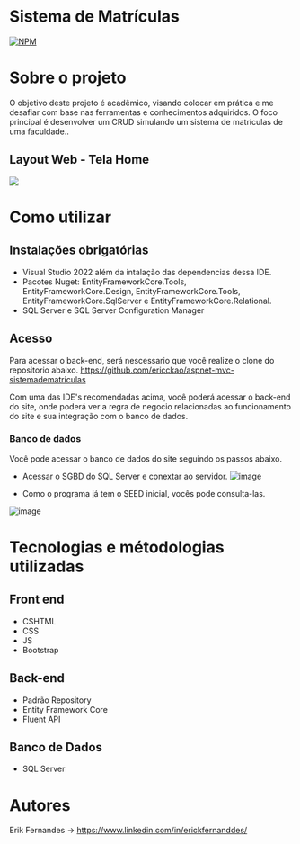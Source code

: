 # Sistema de Matrículas
[![NPM](https://img.shields.io/npm/l/react)](https://github.com/ericckao/PortfolioWeb/blob/main/LICENSE) 


# Sobre o projeto
O objetivo deste projeto é acadêmico, visando colocar em prática e me desafiar com base nas ferramentas e conhecimentos adquiridos. O foco principal é desenvolver um CRUD simulando um sistema de matrículas de uma faculdade..


## Layout Web - Tela Home
<img src="http://img.shields.io/static/v1?label=STATUS&message=EM%20DESENVOLVIMENTO&color=GREEN&style=for-the-badge"/>



# Como utilizar
## Instalações obrigatórias
- Visual Studio 2022 além da intalação das dependencias dessa IDE.
- Pacotes Nuget: EntityFrameworkCore.Tools, EntityFrameworkCore.Design, EntityFrameworkCore.Tools, EntityFrameworkCore.SqlServer e EntityFrameworkCore.Relational.
- SQL Server e SQL Server Configuration Manager


## Acesso

Para acessar o back-end, será nescessario que você realize o clone do repositorio abaixo.
https://github.com/ericckao/aspnet-mvc-sistemadematriculas

Com uma das IDE's recomendadas acima, você poderá acessar o back-end do site, onde poderá ver a regra de negocio relacionadas ao funcionamento do site e sua integração com o banco de dados.

### Banco de dados
Você pode acessar o banco de dados do site seguindo os passos abaixo.

- Acessar o SGBD do SQL Server e conextar ao servidor.
![image](https://github.com/ericckao/aspnet-mvc-sistemadematriculas/assets/88864793/f6090ee5-0f84-4c7c-8348-5280acd49af4)

- Como o programa já tem o SEED inicial, vocês pode consulta-las.

![image](https://github.com/ericckao/aspnet-mvc-sistemadematriculas/assets/88864793/4518e13b-b523-4907-b600-6f856182dcba)


# Tecnologias e métodologias utilizadas
## Front end
- CSHTML 
- CSS
- JS
- Bootstrap

## Back-end
- Padrão Repository
- Entity Framework Core
- Fluent API

## Banco de Dados
- SQL Server



# Autores
Erik Fernandes → https://www.linkedin.com/in/erickfernanddes/ <br>


